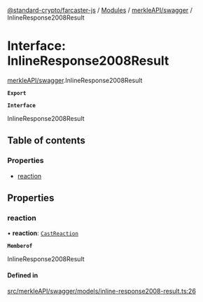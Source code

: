 [@standard-crypto/farcaster-js](../README.md) / [Modules](../modules.md) / [merkleAPI/swagger](../modules/merkleAPI_swagger.md) / InlineResponse2008Result

# Interface: InlineResponse2008Result

[merkleAPI/swagger](../modules/merkleAPI_swagger.md).InlineResponse2008Result

**`Export`**

**`Interface`**

InlineResponse2008Result

## Table of contents

### Properties

- [reaction](merkleAPI_swagger.InlineResponse2008Result.md#reaction)

## Properties

### reaction

• **reaction**: [`CastReaction`](merkleAPI_swagger.CastReaction.md)

**`Memberof`**

InlineResponse2008Result

#### Defined in

[src/merkleAPI/swagger/models/inline-response2008-result.ts:26](https://github.com/standard-crypto/farcaster-js/blob/main/src/merkleAPI/swagger/models/inline-response2008-result.ts#L26)
